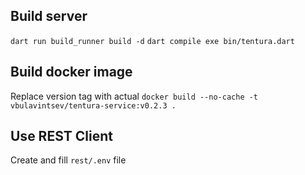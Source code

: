 ## Build server

  `dart run build_runner build -d`
  `dart compile exe bin/tentura.dart`

## Build docker image

  Replace version tag with actual
  `docker build --no-cache -t vbulavintsev/tentura-service:v0.2.3 .`

## Use REST Client

  Create and fill `rest/.env` file
